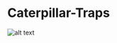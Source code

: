# Caterpillar-Traps

![alt text](https://github.com/mikgroup/Caterpillar-Traps/blob/05ebe28e8323ab8cc0ed392e2ebb62e5fad4efec/fig1_ctrapsmanuscript-01.png)

